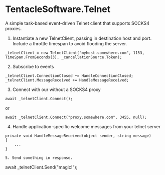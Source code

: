TentacleSoftware.Telnet
=======================

A simple task-based event-driven Telnet client that supports SOCKS4 proxies.

1. Instantiate a new TelnetClient, passing in destination host and port. Include a throttle timespan to avoid flooding the server.

```
_telnetClient = new TelnetClient("myhost.somewhere.com", 1153, TimeSpan.FromSeconds(3), _cancellationSource.Token);
```

2. Subscribe to events

```
_telnetClient.ConnectionClosed += HandleConnectionClosed;
_telnetClient.MessageReceived += HandleMessageReceived;
```

3. Connect with our without a SOCKS4 proxy

```
await _telnetClient.Connect();
```
or
```
await _telnetClient.Connect("proxy.somewhere.com", 3455, null);
```

4. Handle application-specific welcome messages from your telnet server

```
private void HandleMessageReceived(object sender, string message)
{
    ...
}

5. Send something in response.

```
await _telnetClient.Send("magic!");
```
